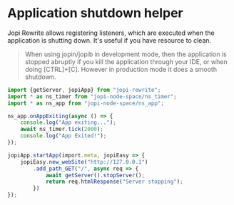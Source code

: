 # Application shutdown helper

Jopi Rewrite allows registering listeners, which are executed when the application is shutting down.
It's useful if you have resource to clean.

> When using jopin/jopib in development mode, then the application is stopped abruptly
> if you kill the application through your IDE, or when doing [CTRL]+[C]. However in production mode
> it does a smooth shutdown.
 
```typescript
import {getServer, jopiApp} from "jopi-rewrite";
import * as ns_timer from "jopi-node-space/ns_timer";
import * as ns_app from "jopi-node-space/ns_app";

ns_app.onAppExiting(async () => {
    console.log("App exiting...");
    await ns_timer.tick(2000);
    console.log("App Exited!");
});

jopiApp.startApp(import.meta, jopiEasy => {
    jopiEasy.new_webSite("http://127.0.0.1")
        .add_path_GET("/", async req => {
            await getServer().stopServer();
            return req.htmlResponse("Server stopping");
        })
});
```


    